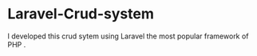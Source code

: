 # Laravel-Crud-system
I developed this crud sytem using Laravel the most popular framework of PHP .
